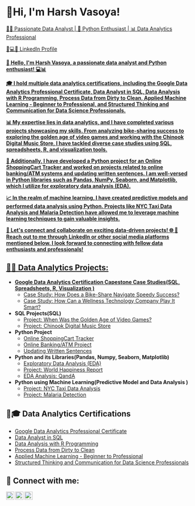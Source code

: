 <h1>👋Hi, I'm Harsh Vasoya! <br/><a  <a href=""></h1>
  👨‍💻 Passionate Data Analyst | 🐍 Python Enthusiast | 📊 Data Analytics Professional

  <a href="https://www.linkedin.com/in/harsh-vasoya2002/"> 📢💻🔵 LinkedIn Profile </h1>

<b>👋 Hello, I'm Harsh Vasoya, a passionate data analyst and Python enthusiast! 💻📊

🎓 I hold multiple data analytics certifications, including the Google Data Analytics Professional Certificate, Data Analyst in SQL, Data Analysis with R Programming, Process Data from Dirty to Clean, Applied Machine Learning - Beginner to Professional, and Structured Thinking and Communication for Data Science Professionals.

📊 My expertise lies in data analytics, and I have completed various projects showcasing my skills. From analyzing bike-sharing success to exploring the golden age of video games and working with the Chinook Digital Music Store, I have tackled diverse case studies using SQL, spreadsheets, R, and visualization tools.

🐍 Additionally, I have developed a Python project for an Online ShoppingCart Tracker and worked on projects related to online banking/ATM systems and updating written sentences. I am well-versed in Python libraries such as Pandas, NumPy, Seaborn, and Matplotlib, which I utilize for exploratory data analysis (EDA).

📈 In the realm of machine learning, I have created predictive models and performed data analysis using Python. Projects like NYC Taxi Data Analysis and Malaria Detection have allowed me to leverage machine learning techniques to gain valuable insights.

💼  Let's connect and collaborate on exciting data-driven projects! 🌐 🤳 Reach out to me through LinkedIn or other social media platforms mentioned below. I look forward to connecting with fellow data enthusiasts and professionals!</b>
<h2>👨‍💻 Data Analytics Projects:</h2>

- <b>Google Data Analytics Certification Capestone Case Studies(SQL, Spreadsheets, R, Visualization ) </b>
  - [Case Study: How Does a Bike-Share Navigate Speedy Success?](https://github.com/joshmadakor1/Algorithms-Practice)
  - [Case Study: How Can a Wellness Technology Company Play It Smart?](https://github.com/joshmadakor1/4chan-Image-Analysis-Middleware-C964)
- <b>SQL Projects(SQL) </b>
  - [Project: When Was the Golden Age of Video Games?](https://github.com/joshmadakor1/Algorithms-Practice)
  - [Project: Chinook Digital Music Store](https://github.com/joshmadakor1/4chan-Image-Analysis-Middleware-C964)
- <b>Python Project</b>
  - [Online ShoppingCart Tracker](https://github.com/joshmadakor1/4chan-Image-Analysis-Middleware-C964)
  - [Online Banking/ATM Project](https://github.com/joshmadakor1/4chan-Image-Analysis-Middleware-C964)
  - [Updating Written Sentences](https://github.com/joshmadakor1/4chan-Image-Analysis-Middleware-C964)
- <b>Python and its Libraries(Pandas, Numpy, Seaborn, Matplotlib) </b>
  - [Exploratory Data Analysis (EDA)](https://github.com/joshmadakor1/Sentinel-Lab)
  - [Project: World Happiness Report](https://github.com/joshmadakor1/Jwipe.PowerShell)
  - [EDA Analysis: QandA](https://github.com/joshmadakor1/AD_PS)
- <b>Python using Machine Learning(Predictive Model and Data Analysis )</b>
  - [Project: NYC Taxi Data Analysis](https://github.com/joshmadakor1/EncrypterPOC)
  - [Project: Malaria Detection](https://github.com/joshmadakor1/DecrypterPOC)

<h2>🏅🎓 Data Analytics Certifications</h2>

- [Google Data Analytics Professional  Certificate](https://www.coursera.org/account/accomplishments/specialization/certificate/D6VCZMR3AMTJ)
- [Data Analyst in SQL](https://www.datacamp.com/statement-of-accomplishment/track/aef9de40af0c796a8148f4633b15c9cae6069340?raw=1)
- [Data Analysis with R Programming](https://www.coursera.org/account/accomplishments/certificate/MWFGC9LKLGVG)
- [Process Data from Dirty to Clean](https://www.coursera.org/account/accomplishments/certificate/PXWL3FMSYFFX)
- [Applied Machine Learning - Beginner to Professional](https://courses.analyticsvidhya.com/certificates/hbrmxktypg)
- [Structured Thinking and Communication for Data Science Professionals](https://courses.analyticsvidhya.com/certificates/uv4z1yarrb)

<h2> 🤳 Connect with me:</h2>

[<img align="left" alt="JoshMadakor | Twitter" width="22px" src="https://cdn.jsdelivr.net/npm/simple-icons@v3/icons/twitter.svg" />][twitter]
[<img align="left" alt="JoshMadakor | LinkedIn" width="22px" src="https://cdn.jsdelivr.net/npm/simple-icons@v3/icons/linkedin.svg" />][linkedin]
[<img align="left" alt="JoshMadakor | Instagram" width="22px" src="https://cdn.jsdelivr.net/npm/simple-icons@v3/icons/instagram.svg" />][instagram]

[twitter]: https://twitter.com/HVasoya07
[instagram]: https://www.instagram.com/harshvasoya07/
[linkedin]: https://www.linkedin.com/in/harsh-vasoya-34a31a233/

<!--
**joshmadakor1/joshmadakor1** is a ✨ _special_ ✨ repository because its `README.md` (this file) appears on your GitHub profile.

Here are some ideas to get you started:

- 🔭 I’m currently working on ...
- 🌱 I’m currently learning ...
- 👯 I’m looking to collaborate on ...
- 🤔 I’m looking for help with ...
- 💬 Ask me about ...
- 📫 How to reach me: ...
- 😄 Pronouns: ...
- ⚡ Fun fact: ...
-->
